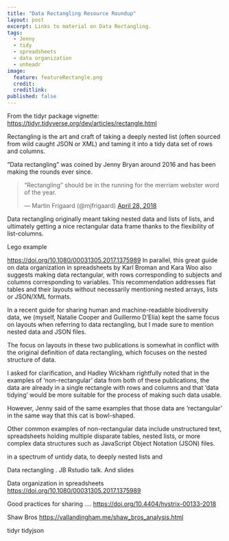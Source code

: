```yaml
---
title: "Data Rectangling Resource Roundup"
layout: post
excerpt: Links to material on Data Rectangling. 
tags:
  - Jenny
  - tidy
  - spreadsheets
  - data organization
  - unheadr
image:
  feature: featureRectangle.png
  credit: 
  creditlink: 
published: false
---
```


From the tidyr package vignette:
https://tidyr.tidyverse.org/dev/articles/rectangle.html

Rectangling is the art and craft of taking a deeply nested list (often sourced from wild caught JSON or XML) and taming it into a tidy data set of rows and columns. 

“Data rectangling” was coined by Jenny Bryan around 2016 and has been making the rounds ever since.

<blockquote class="twitter-tweet" data-conversation="none" data-lang="en"><p lang="en" dir="ltr">“Rectangling” should be in the running for the merriam webster word of the year.</p>&mdash; Martin Frigaard (@mjfrigaard) <a href="https://twitter.com/mjfrigaard/status/990307358596259840?ref_src=twsrc%5Etfw">April 28, 2018</a></blockquote>
<script async src="https://platform.twitter.com/widgets.js" charset="utf-8"></script>

<script async class="speakerdeck-embed" data-id="907f3dc0cdb5496c8d35efca70e5f6bd" data-ratio="1.33333333333333" src="//speakerdeck.com/assets/embed.js"></script>

Data rectangling originally meant taking nested data and lists of lists, and ultimately getting a nice rectangular data frame thanks to the flexibility of list-columns.

Lego example

https://doi.org/10.1080/00031305.2017.1375989
In parallel, this great guide on data organization in spreadsheets by Karl Broman and Kara Woo also suggests making data rectangular, with rows corresponding to subjects and columns corresponding to variables. This recommendation addresses flat tables and their layouts without necessarily mentioning nested arrays, lists or JSON/XML formats.

In a recent guide for sharing human and machine-readable biodiversity data, we (myself, Natalie Cooper and Guillermo D’Elía) kept the same focus on layouts when referring to data rectangling, but I made sure to mention nested data and JSON files.

The focus on layouts in these two publications is somewhat in conflict with the original definition of data rectangling, which focuses on the nested structure of data.

I asked for clarification, and Hadley Wickham rightfully noted that in the examples of ‘non-rectangular’ data from both of these publications, the data are already in a single rectangle with rows and columns and that ‘data tidying’ would be more suitable for the process of making such data usable. 

However, Jenny said of the same examples that those data are ‘rectangular’ in the same way that this cat is bowl-shaped.






Other common examples of non-rectangular data include unstructured text, spreadsheets holding
multiple disparate tables, nested lists, or more complex data structures such as JavaScript Object Notation (JSON) files.

in a spectrum of untidy data, to deeply nested lists and 


Data rectangling . JB Rstudio talk. And slides



Data organization in spreadsheets
https://doi.org/10.1080/00031305.2017.1375989

Good practices for sharing ….
https://doi.org/10.4404/hystrix-00133-2018

Shaw Bros 
https://vallandingham.me/shaw_bros_analysis.html

tidyr
tidyjson




